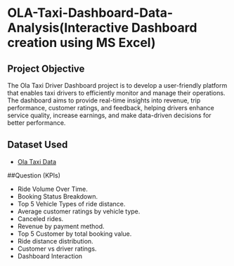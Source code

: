 # OLA-Taxi-Dashboard-Data-Analysis(Interactive Dashboard creation using MS Excel)

## Project Objective
The Ola Taxi Driver Dashboard project is to develop a user-friendly platform that enables taxi drivers to efficiently monitor and manage their operations. The dashboard aims to provide real-time insights into revenue, trip performance, customer ratings, and feedback, helping drivers enhance service quality, increase earnings, and make data-driven decisions for better performance.

## Dataset Used
- <a href="https://github.com/VishalMakwana1833/OLA-Taxi-Dashboard/blob/main/OLA%20Data%20Analysis.xlsx">Ola Taxi Data</a>

##Question (KPIs)
- Ride Volume Over Time.
- Booking Status Breakdown.
- Top 5 Vehicle Types of ride distance.
- Average customer ratings by vehicle type.
- Canceled rides.
- Revenue by payment method.
- Top 5 Customer by total booking value.
- Ride distance distribution.
- Customer vs driver ratings.
- Dashboard Interaction 
